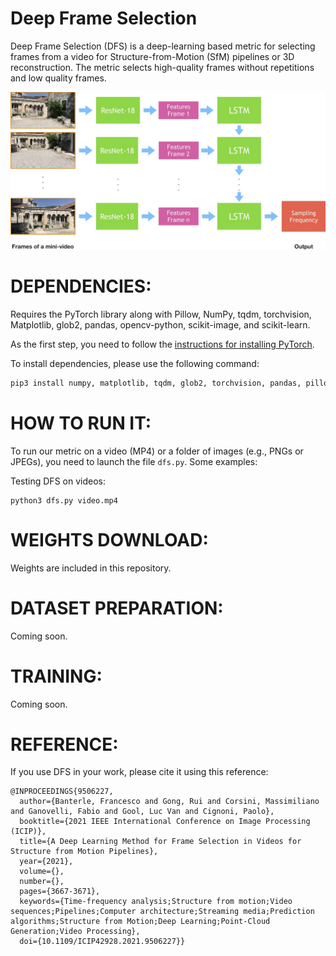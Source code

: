Deep Frame Selection
====================
Deep Frame Selection (DFS) is a deep-learning based metric for selecting frames from a video for Structure-from-Motion (SfM) pipelines or 3D reconstruction. The metric selects high-quality frames without repetitions and low quality frames.

![HDR-VDP](images/pipeline.jpg?raw=true "Our pipeline for selecting frames.")


DEPENDENCIES:
==============

Requires the PyTorch library along with Pillow, NumPy, tqdm, torchvision, Matplotlib, glob2, pandas, opencv-python, scikit-image, and scikit-learn.

As the first step, you need to follow the [instructions for installing PyTorch](http://pytorch.org/).

To install dependencies, please use the following command: 

```bash
pip3 install numpy, matplotlib, tqdm, glob2, torchvision, pandas, pillow, scikit-image, scikit-learn, opencv-python. 
```

HOW TO RUN IT:
==============
To run our metric on a video (MP4) or a folder of images (e.g., PNGs or JPEGs), you need to launch the file ```dfs.py```. Some examples:

Testing DFS on videos:

```
python3 dfs.py video.mp4
```

WEIGHTS DOWNLOAD:
=================
Weights are included in this repository.

DATASET PREPARATION:
====================
Coming soon.

TRAINING:
=========
Coming soon.


REFERENCE:
==========

If you use DFS in your work, please cite it using this reference:

```
@INPROCEEDINGS{9506227,
  author={Banterle, Francesco and Gong, Rui and Corsini, Massimiliano and Ganovelli, Fabio and Gool, Luc Van and Cignoni, Paolo},
  booktitle={2021 IEEE International Conference on Image Processing (ICIP)}, 
  title={A Deep Learning Method for Frame Selection in Videos for Structure from Motion Pipelines}, 
  year={2021},
  volume={},
  number={},
  pages={3667-3671},
  keywords={Time-frequency analysis;Structure from motion;Video sequences;Pipelines;Computer architecture;Streaming media;Prediction algorithms;Structure from Motion;Deep Learning;Point-Cloud Generation;Video Processing},
  doi={10.1109/ICIP42928.2021.9506227}}
```

